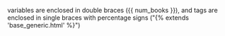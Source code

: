 variables are enclosed in double braces ({{ num_books }}), and tags are enclosed in single braces with percentage signs ("{% extends 'base_generic.html' %}")